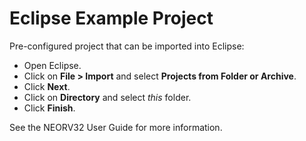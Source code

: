# Eclipse Example Project

Pre-configured project that can be imported into Eclipse:

* Open Eclipse.
* Click on **File > Import** and select **Projects from Folder or Archive**.
* Click **Next**.
* Click on **Directory** and select _this_ folder.
* Click **Finish**.

See the NEORV32 User Guide for more information.
